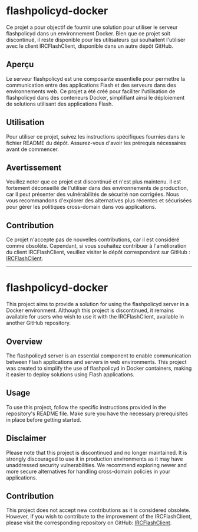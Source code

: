 # flashpolicyd-docker

Ce projet a pour objectif de fournir une solution pour utiliser le serveur flashpolicyd dans un environnement Docker. Bien que ce projet soit discontinué, il reste disponible pour les utilisateurs qui souhaitent l'utiliser avec le client IRCFlashClient, disponible dans un autre dépôt GitHub.

## Aperçu

Le serveur flashpolicyd est une composante essentielle pour permettre la communication entre des applications Flash et des serveurs dans des environnements web. Ce projet a été créé pour faciliter l'utilisation de flashpolicyd dans des conteneurs Docker, simplifiant ainsi le déploiement de solutions utilisant des applications Flash.

## Utilisation

Pour utiliser ce projet, suivez les instructions spécifiques fournies dans le fichier README du dépôt. Assurez-vous d'avoir les prérequis nécessaires avant de commencer.

## Avertissement

Veuillez noter que ce projet est discontinué et n'est plus maintenu. Il est fortement déconseillé de l'utiliser dans des environnements de production, car il peut présenter des vulnérabilités de sécurité non corrigées. Nous vous recommandons d'explorer des alternatives plus récentes et sécurisées pour gérer les politiques cross-domain dans vos applications.

## Contribution

Ce projet n'accepte pas de nouvelles contributions, car il est considéré comme obsolète. Cependant, si vous souhaitez contribuer à l'amélioration du client IRCFlashClient, veuillez visiter le dépôt correspondant sur GitHub : [IRCFlashClient](https://github.com/replicatorbe/IRCFlashClient).


-----------------

# flashpolicyd-docker

This project aims to provide a solution for using the flashpolicyd server in a Docker environment. Although this project is discontinued, it remains available for users who wish to use it with the IRCFlashClient, available in another GitHub repository.

## Overview

The flashpolicyd server is an essential component to enable communication between Flash applications and servers in web environments. This project was created to simplify the use of flashpolicyd in Docker containers, making it easier to deploy solutions using Flash applications.

## Usage

To use this project, follow the specific instructions provided in the repository's README file. Make sure you have the necessary prerequisites in place before getting started.

## Disclaimer

Please note that this project is discontinued and no longer maintained. It is strongly discouraged to use it in production environments as it may have unaddressed security vulnerabilities. We recommend exploring newer and more secure alternatives for handling cross-domain policies in your applications.

## Contribution

This project does not accept new contributions as it is considered obsolete. However, if you wish to contribute to the improvement of the IRCFlashClient, please visit the corresponding repository on GitHub: [IRCFlashClient](https://github.com/replicatorbe/IRCFlashClient).



